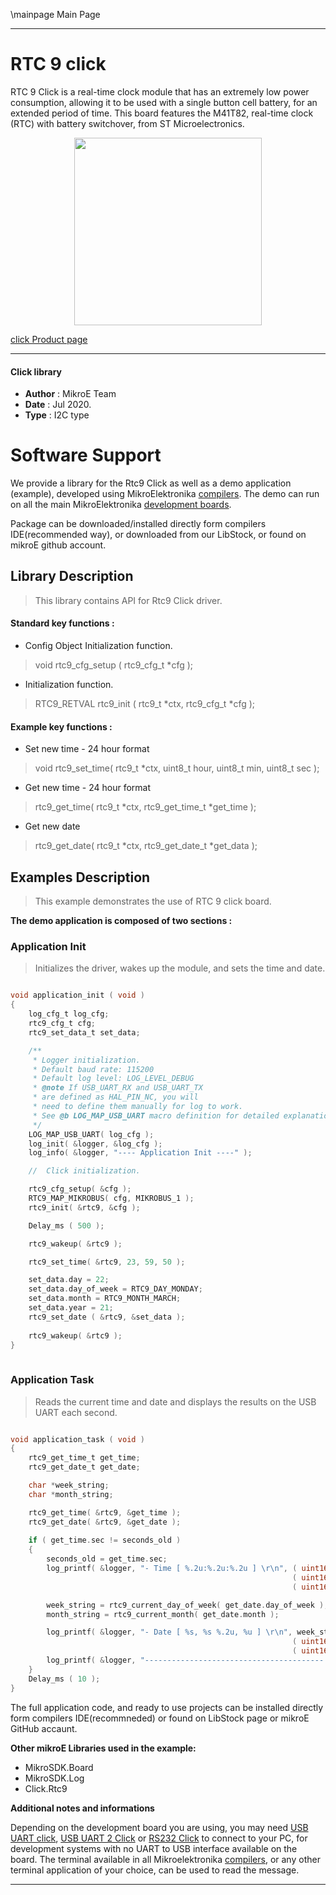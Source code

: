 \mainpage Main Page
 
---
# RTC 9 click

RTC 9 Click is a real-time clock module that has an extremely low power consumption, allowing it to be used with a single button cell battery, for an extended period of time. This board features the M41T82,  real-time clock (RTC) with battery switchover, from ST Microelectronics.

<p align="center">
  <img src="https://download.mikroe.com/images/click_for_ide/rtc9_click.png" height=300px>
</p>


[click Product page](https://www.mikroe.com/rtc-9-click)

---


#### Click library 

- **Author**        : MikroE Team
- **Date**          : Jul 2020.
- **Type**          : I2C type


# Software Support

We provide a library for the Rtc9 Click 
as well as a demo application (example), developed using MikroElektronika 
[compilers](https://shop.mikroe.com/compilers). 
The demo can run on all the main MikroElektronika [development boards](https://shop.mikroe.com/development-boards).

Package can be downloaded/installed directly form compilers IDE(recommended way), or downloaded from our LibStock, or found on mikroE github account. 

## Library Description

> This library contains API for Rtc9 Click driver.

#### Standard key functions :

- Config Object Initialization function.
> void rtc9_cfg_setup ( rtc9_cfg_t *cfg ); 
 
- Initialization function.
> RTC9_RETVAL rtc9_init ( rtc9_t *ctx, rtc9_cfg_t *cfg );

#### Example key functions :

- Set new time - 24 hour format
> void rtc9_set_time( rtc9_t *ctx, uint8_t hour, uint8_t min, uint8_t sec );
 
- Get new time - 24 hour format
> rtc9_get_time( rtc9_t *ctx, rtc9_get_time_t *get_time );

- Get new date
> rtc9_get_date( rtc9_t *ctx, rtc9_get_date_t *get_data );

## Examples Description

> This example demonstrates the use of RTC 9 click board.

**The demo application is composed of two sections :**

### Application Init 

> Initializes the driver, wakes up the module, and sets the time and date.

```c

void application_init ( void )
{
    log_cfg_t log_cfg;
    rtc9_cfg_t cfg;
    rtc9_set_data_t set_data;

    /** 
     * Logger initialization.
     * Default baud rate: 115200
     * Default log level: LOG_LEVEL_DEBUG
     * @note If USB_UART_RX and USB_UART_TX 
     * are defined as HAL_PIN_NC, you will 
     * need to define them manually for log to work. 
     * See @b LOG_MAP_USB_UART macro definition for detailed explanation.
     */
    LOG_MAP_USB_UART( log_cfg );
    log_init( &logger, &log_cfg );
    log_info( &logger, "---- Application Init ----" );

    //  Click initialization.

    rtc9_cfg_setup( &cfg );
    RTC9_MAP_MIKROBUS( cfg, MIKROBUS_1 );
    rtc9_init( &rtc9, &cfg );

    Delay_ms ( 500 );

    rtc9_wakeup( &rtc9 );

    rtc9_set_time( &rtc9, 23, 59, 50 );

    set_data.day = 22;
    set_data.day_of_week = RTC9_DAY_MONDAY;
    set_data.month = RTC9_MONTH_MARCH;
    set_data.year = 21;
    rtc9_set_date ( &rtc9, &set_data );
    
    rtc9_wakeup( &rtc9 );
}
  
```

### Application Task

> Reads the current time and date and displays the results on the USB UART each second.

```c

void application_task ( void )
{
    rtc9_get_time_t get_time;
    rtc9_get_date_t get_date;

    char *week_string;
    char *month_string;

    rtc9_get_time( &rtc9, &get_time );
    rtc9_get_date( &rtc9, &get_date );
    
    if ( get_time.sec != seconds_old )
    {
        seconds_old = get_time.sec;
        log_printf( &logger, "- Time [ %.2u:%.2u:%.2u ] \r\n", ( uint16_t ) get_time.hour, 
                                                               ( uint16_t ) get_time.min, 
                                                               ( uint16_t ) get_time.sec );

        week_string = rtc9_current_day_of_week( get_date.day_of_week );
        month_string = rtc9_current_month( get_date.month );

        log_printf( &logger, "- Date [ %s, %s %.2u, %u ] \r\n", week_string, month_string, 
                                                               ( uint16_t ) get_date.day, 
                                                               ( uint16_t ) get_date.year + 2000 );
        log_printf( &logger, "---------------------------------------- \r\n" );
    }
    Delay_ms ( 10 );
} 

```

The full application code, and ready to use projects can be  installed directly form compilers IDE(recommneded) or found on LibStock page or mikroE GitHub accaunt.

**Other mikroE Libraries used in the example:** 

- MikroSDK.Board
- MikroSDK.Log
- Click.Rtc9

**Additional notes and informations**

Depending on the development board you are using, you may need 
[USB UART click](https://shop.mikroe.com/usb-uart-click), 
[USB UART 2 Click](https://shop.mikroe.com/usb-uart-2-click) or 
[RS232 Click](https://shop.mikroe.com/rs232-click) to connect to your PC, for 
development systems with no UART to USB interface available on the board. The 
terminal available in all Mikroelektronika 
[compilers](https://shop.mikroe.com/compilers), or any other terminal application 
of your choice, can be used to read the message.



---

